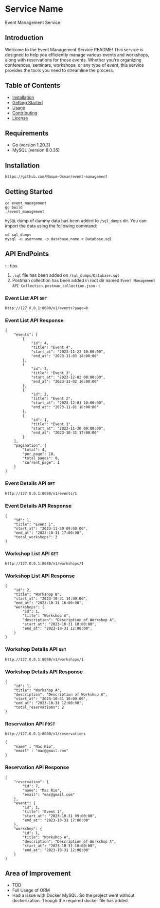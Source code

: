 # Service Name
Event Management Service

## Introduction

Welcome to the Event Management Service README! This service is designed to help you efficiently manage various events and workshops, along with reservations for those events. Whether you're organizing conferences, seminars, workshops, or any type of event, this service provides the tools you need to streamline the process.

## Table of Contents

- [Installation](#installation)
- [Getting Started](#getting-started)
- [Usage](#usage)
- [Contributing](#contributing)
- [License](#license)



## Requirements

- Go (version 1.20.3)
- MySQL (version 8.0.35)


## Installation

```bash
https://github.com/Masum-Osman/event-management
```

<!-- If you are using `Docker`:

```
cd event_management
docker-compose up -d
```

> [!WARNING]
> Critical content demanding immediate user attention due to potential risks. -->

## Getting Started

```
cd event_management
go build
./event_management
```

`MySQL` dump of dummy data has been added to `/sql_dumps` dir. You can import the data using the following command:
```
cd sql_dumps
mysql -u username -p database_name < Database.sql
```

## API EndPoints

::: tips
1. `.sql` file has been added on `/sql_dumps/Database.sql`
2. Postman collection has been added in root dir named `Event Management API Collection.postman_collection.json`
:::

### Event List API `GET`
```
http://127.0.0.1:8080/v1/events?page=0
```
### Event List API Response
```
{
    "events": [
        {
            "id": 4,
            "title": "Event 4",
            "start_at": "2023-11-23 10:00:00",
            "end_at": "2023-11-03 18:00:00"
        },
        {
            "id": 3,
            "title": "Event 3",
            "start_at": "2023-12-02 08:00:00",
            "end_at": "2023-11-02 16:00:00"
        },
        {
            "id": 2,
            "title": "Event 2",
            "start_at": "2023-12-01 10:00:00",
            "end_at": "2023-11-01 18:00:00"
        },
        {
            "id": 1,
            "title": "Event 1",
            "start_at": "2023-11-30 09:00:00",
            "end_at": "2023-10-31 17:00:00"
        }
    ],
    "pagination": {
        "total": 4,
        "per_page": 10,
        "total_pages": 0,
        "current_page": 1
    }
}
```

### Event Details API `GET`
```
http://127.0.0.1:8080/v1/events/1
```
### Event Details API Response
```
{
    "id": 1,
    "title": "Event 1",
    "start_at": "2023-11-30 09:00:00",
    "end_at": "2023-10-31 17:00:00",
    "total_workshops": 2
}
```

### Workshop List API `GET`
```
http://127.0.0.1:8080/v1/workshops/1

```
### Workshop List API Response
```
{
    "id": 2,
    "title": "Workshop B",
    "start_at": "2023-10-31 14:00:00",
    "end_at": "2023-10-31 16:00:00",
    "workshops": {
        "id": 1,
        "title": "Workshop A",
        "description": "Description of Workshop A",
        "start_at": "2023-10-31 10:00:00",
        "end_at": "2023-10-31 12:00:00",
    }
}
```

### Workshop Details API `GET`
```
http://127.0.0.1:8080/v1/workshops/1

```
### Workshop Details API Response
```
{
    "id": 1,
    "title": "Workshop A",
    "description": "Description of Workshop A",
    "start_at": "2023-10-31 10:00:00",
    "end_at": "2023-10-31 12:00:00",
    "total_reservations": 2
}
```

### Reservation API `POST`
```
http://127.0.0.1:8080/v1/reservations

{
    "name" : "Mac Rio",
    "email" : "mac@gmail.com"
}
```
### Reservation API Response
```
{
    "reservation": {
        "id": 7,
        "name": "Mac Rio",
        "email": "mac@gmail.com"
    },
    "event": {
        "id": 1,
        "title": "Event 1",
        "start_at": "2023-10-31 09:00:00",
        "end_at": "2023-10-31 17:00:00"
    },
    "workshop": {
        "id": 1,
        "title": "Workshop A",
        "description": "Description of Workshop A",
        "start_at": "2023-10-31 10:00:00",
        "end_at": "2023-10-31 12:00:00"
    }
}
```

## Area of Improvement
- TDD
- Full Usage of ORM
- Had a issue with Docker MySQL. So the project went without dockerization. Though the required docker file has added.